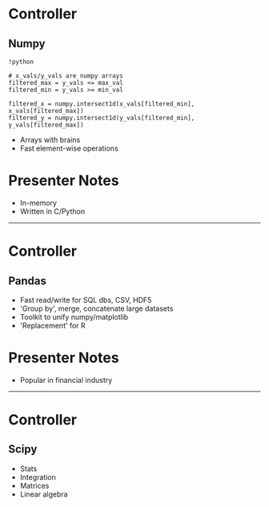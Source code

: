 # Controller

## Numpy

    !python

    # x_vals/y_vals are numpy arrays
    filtered_max = y_vals <= max_val
    filtered_min = y_vals >= min_val

    filtered_x = numpy.intersect1d(x_vals[filtered_min], x_vals[filtered_max])
    filtered_y = numpy.intersect1d(y_vals[filtered_min], y_vals[filtered_max])

- Arrays with brains
- Fast element-wise operations

# Presenter Notes

- In-memory
- Written in C/Python

--------------------------------------------------

# Controller

## Pandas

- Fast read/write for SQL dbs, CSV, HDF5
- 'Group by', merge, concatenate large datasets
- Toolkit to unify numpy/matplotlib
- 'Replacement' for R

# Presenter Notes

- Popular in financial industry

--------------------------------------------------

# Controller

## Scipy

- Stats
- Integration
- Matrices
- Linear algebra
